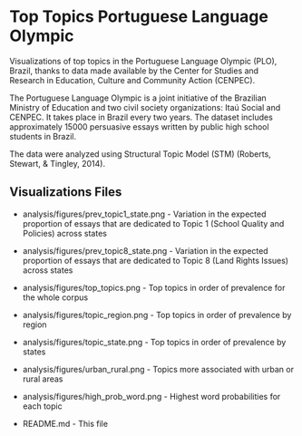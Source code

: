 # Top Topics Portuguese Language Olympic

Visualizations of top topics in the Portuguese Language Olympic (PLO), Brazil, thanks to data made available by the Center for Studies and Research in Education, Culture and Community Action (CENPEC). 

The Portuguese Language Olympic is a joint initiative of the Brazilian Ministry of Education and two civil society organizations: Itaú Social and CENPEC. It takes place in Brazil every two years. The dataset includes approximately 15000 persuasive essays written by public high school students in Brazil. 

The data were analyzed using Structural Topic Model (STM) (Roberts, Stewart, & Tingley, 2014).


## Visualizations Files 

* analysis/figures/prev_topic1_state.png -  Variation in the expected proportion of essays that are dedicated to Topic 1 (School Quality and Policies) across states 

* analysis/figures/prev_topic8_state.png - Variation in the expected proportion of essays that are dedicated to Topic 8 (Land Rights Issues) across states

* analysis/figures/top_topics.png - Top topics in order of prevalence for the whole corpus

* analysis/figures/topic_region.png - Top topics in order of prevalence by region 

* analysis/figures/topic_state.png - Top topics in order of prevalence by states

* analysis/figures/urban_rural.png - Topics more associated with urban or rural areas

* analysis/figures/high_prob_word.png - Highest word probabilities for each topic

* README.md - This file

